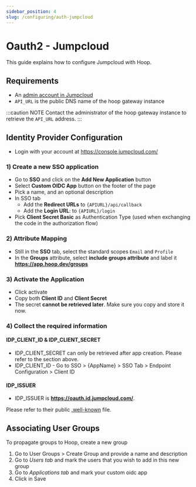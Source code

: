 ```yaml
---
sidebar_position: 4
slug: /configuring/auth-jumpcloud
---
```


# Oauth2 - Jumpcloud

This guide explains how to configure Jumpcloud with Hoop.

## Requirements

- An [admin account in Jumpcloud](https://console.jumpcloud.com/login/admin)
- `API_URL` is the public DNS name of the hoop gateway instance

:::caution NOTE
Contact the administrator of the hoop gateway instance to retrieve the `API_URL` address.
:::

## Identity Provider Configuration

- Login with your account at https://console.jumpcloud.com/

### 1) Create a new SSO application

- Go to **SSO** and click on the **Add New Application** button
- Select **Custom OIDC App** button on the footer of the page
- Pick a name, and an optional description
- In SSO tab
  - Add the **Redirect URLs** to `{APIURL}/api/callback`
  - Add the **Login URL**: to `{APIURL}/login`
- Pick **Client Secret Basic** as Authentication Type (used when exchanging the code in the authorization flow)

### 2) Attribute Mapping

- Still in the **SSO** tab, select the standard scopes `Email` and `Profile` 
- In the **Groups** attribute, select **include groups attribute** and label it **https://app.hoop.dev/groups**

### 3) Activate the Application

- Click activate
- Copy both **Client ID** and **Client Secret**
- The secret **cannot be retrieved later**. Make sure you copy and store it now.

### 4) Collect the required information

#### IDP_CLIENT_ID & IDP_CLIENT_SECRET

- IDP_CLIENT_SECRET can only be retrieved after app creation. Please refer to the section above.
- IDP_CLIENT_ID - Go to SSO > {AppName} > SSO Tab > Endpoint Configuration > Client ID

#### IDP_ISSUER

- IDP_ISSUER is **https://oauth.id.jumpcloud.com/**.

Please refer to their public [.well-known](https://oauth.id.jumpcloud.com/.well-known/openid-configuration) file.


## Associating User Groups

To propagate groups to Hoop, create a new group

1. Go to User Groups > Create Group and provide a name and description
2. Go to *Users tab* and mark the users that you wish to add in this new group
3. Go to *Applications tab* and mark your custom oidc app
4. Click in Save
